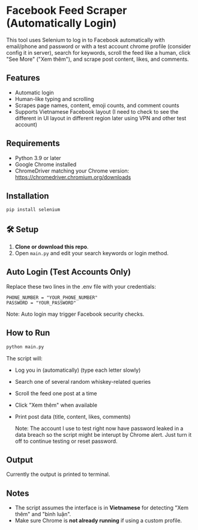 # Facebook Feed Scraper (Automatically Login)

This tool uses Selenium to log in to Facebook automatically with email/phone and password or with a test account chrome profile (consider config it in server),
search for keywords, scroll the feed like a human, click "See More" ("Xem thêm"),
and scrape post content, likes, and comments.

## Features
- Automatic login 
- Human-like typing and scrolling
- Scrapes page names, content, emoji counts, and comment counts
- Supports Vietnamese Facebook layout (I need to check to see the different in UI layout in different region later using VPN and other test account)

## Requirements

- Python 3.9 or later
- Google Chrome installed
- ChromeDriver matching your Chrome version: https://chromedriver.chromium.org/downloads

## Installation

```bash
pip install selenium
```

## 🛠️ Setup

1. **Clone or download this repo**.
2. Open `main.py` and edit your search keywords or login method.

## Auto Login (Test Accounts Only)

Replace these two lines in the .env file with your credentials:

```.env
PHONE_NUMBER = "YOUR_PHONE_NUMBER"
PASSWORD = "YOUR_PASSWORD"
```

Note: Auto login may trigger Facebook security checks. 

## How to Run

```bash
python main.py
```

The script will:
- Log you in (automatically) (type each letter slowly)
- Search one of several random whiskey-related queries 
- Scroll the feed one post at a time
- Click "Xem thêm" when available
- Print post data (title, content, likes, comments)

  Note: The account I use to test right now have password leaked in a data breach so the script might be interupt by Chrome alert. Just turn it off to continue testing or reset password.

## Output

Currently the output is printed to terminal. 

## Notes

- The script assumes the interface is in **Vietnamese** for detecting "Xem thêm" and "bình luận".
- Make sure Chrome is **not already running** if using a custom profile.
